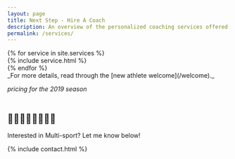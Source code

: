 ```yaml
---
layout: page
title: Next Step - Hire A Coach
description: An overview of the personalized coaching services offered here at Spring Endurance + Wellness.
permalink: /services/
---
```


<div class="row">
{% for service in site.services %}
<div class="col-md-6">
{% include service.html %}
</div>
{% endfor %}
</div>

<div class="text-center" markdown="1">
_For more details, read through the [new athlete welcome](/welcome)._

_*pricing for the 2019 season*_
<br>
<br>

## 🏊‍♀️🚴🏽‍♂️🏃🏻‍♀️

Interested in Multi-sport? Let me know below!

{% include contact.html %}

</div>

[jekyll-organization]: https://github.com/jekyll
